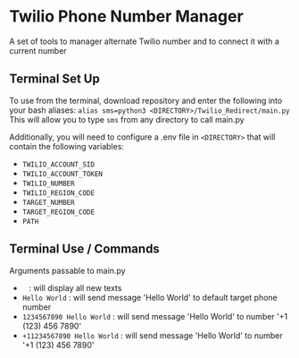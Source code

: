 # Twilio Phone Number Manager

A set of tools to manager alternate Twilio number and to connect it with a current number

## Terminal Set Up

To use from the terminal, download repository and enter the following into your bash
aliases: `alias sms=python3 <DIRECTORY>/Twilio_Redirect/main.py`
This will allow you to type `sms` from any directory to call main.py

Additionally, you will need to configure a .env file in `<DIRECTORY>` that will contain the following variables:
- `TWILIO_ACCOUNT_SID`
- `TWILIO_ACCOUNT_TOKEN`
- `TWILIO_NUMBER`
- `TWILIO_REGION_CODE`
- `TARGET_NUMBER`
- `TARGET_REGION_CODE`
- `PATH`

## Terminal Use / Commands

Arguments passable to main.py

- ` ` : will display all new texts
- `Hello World` : will send message 'Hello World' to default target phone number
- `1234567890 Hello World` : will send message 'Hello World' to number '+1 (123) 456 7890'
- `+11234567890 Hello World` : will send message 'Hello World' to number '+1 (123) 456 7890'

